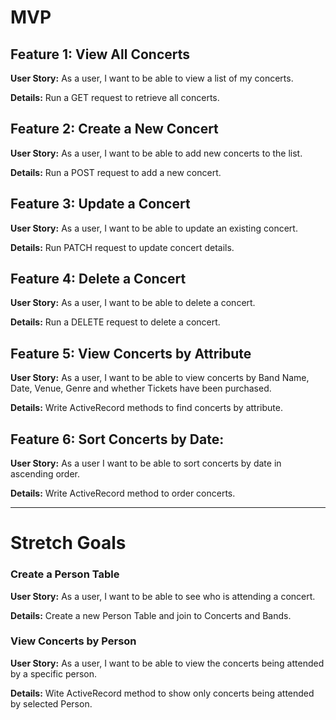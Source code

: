 # MVP

## Feature 1: View All Concerts

**User Story:** As a user, I want to be able to view a list of my concerts.

**Details:** Run a GET request to retrieve all concerts.

## Feature 2: Create a New Concert

**User Story:** As a user, I want to be able to add new concerts to the list.

**Details:** Run a POST request to add a new concert.

## Feature 3: Update a Concert

**User Story:** As a user, I want to be able to update an existing concert.

**Details:** Run PATCH request to update concert details.

## Feature 4: Delete a Concert

**User Story:** As a user, I want to be able to delete a concert.

**Details:** Run a DELETE request to delete a concert.

## Feature 5: View Concerts by Attribute

**User Story:** As a user, I want to be able to view concerts by Band Name, Date, Venue, Genre and whether Tickets have been purchased.

**Details:** Write ActiveRecord methods to find concerts by attribute.

## Feature 6: Sort Concerts by Date:

**User Story:** As a user I want to be able to sort concerts by date in ascending order.

**Details:** Write ActiveRecord method to order concerts.

---

# Stretch Goals

### Create a Person Table

**User Story:** As a user, I want to be able to see who is attending a concert.

**Details:** Create a new Person Table and join to Concerts and Bands.

### View Concerts by Person

**User Story:** As a user, I want to be able to view the concerts being attended by a specific person.

**Details:** Wite ActiveRecord method to show only concerts being attended by selected Person.
